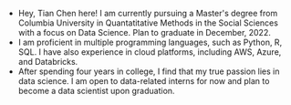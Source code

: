 - Hey, Tian Chen here! I am currently pursuing a Master's degree from Columbia University in Quantatitative Methods in the Social Sciences with a focus on Data Science. Plan to graduate in December, 2022.
- I am proficient in multiple programming languages, such as Python, R, SQL. I have also experience in cloud platforms, including AWS, Azure, and Databricks.
- After spending four years in college, I find that my true passion lies in data science. I am open to data-related interns for now and plan to become a data scientist upon graduation.
